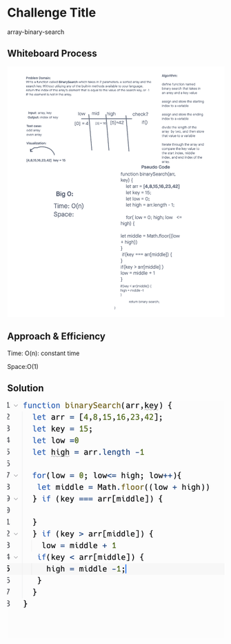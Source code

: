 # Challenge Title
array-binary-search

## Whiteboard Process
![Aray Binary Search](../assets/array-binary-search.png)

## Approach & Efficiency
Time: O(n): constant time

Space:O(1)

## Solution

![Code](../assets/binarySolution.png)
